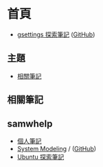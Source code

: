 
# 首頁

* [gsettings 探索筆記](https://samwhelp.github.io/note-about-gsettings/) ([GitHub](https://github.com/samwhelp/note-about-gsettings))


## 主題

* [相關筆記](#相關筆記)





## 相關筆記

## samwhelp

* [個人筆記](https://samwhelp.github.io/book/)
* [System Modeling](https://samwhelp.github.io/system-modeling/) / ([GitHub](https://github.com/samwhelp/system-modeling))
* [Ubuntu 探索筆記](https://samwhelp.github.io/note-about-ubuntu/)
